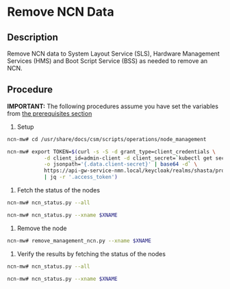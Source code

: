 # Remove NCN Data

## Description

Remove NCN data to System Layout Service (SLS), Hardware Management Services (HMS) and Boot Script Service (BSS) as needed to remove an NCN.

## Procedure

**IMPORTANT:** The following procedures assume you have set the variables from [the prerequisites section](../Add_Remove_Replace.md#remove-prerequisites)

1. Setup
``` bash
ncn-mw# cd /usr/share/docs/csm/scripts/operations/node_management

ncn-mw# export TOKEN=$(curl -s -S -d grant_type=client_credentials \
            -d client_id=admin-client -d client_secret=`kubectl get secrets admin-client-auth \
            -o jsonpath='{.data.client-secret}' | base64 -d` \
            https://api-gw-service-nmn.local/keycloak/realms/shasta/protocol/openid-connect/token \
            | jq -r '.access_token')
```

1. Fetch the status of the nodes
``` bash
ncn-mw# ncn_status.py --all

ncn-mw# ncn_status.py --xname $XNAME
```

1. Remove the node
``` bash
ncn-mw# remove_management_ncn.py --xname $XNAME
```

1. Verify the results by fetching the status of the nodes

``` bash
ncn-mw# ncn_status.py --all

ncn-mw# ncn_status.py --xname $XNAME
```
